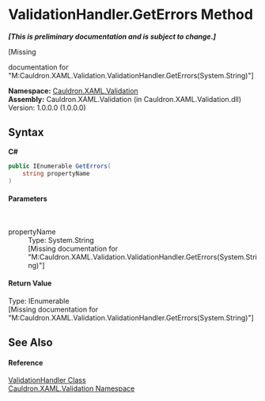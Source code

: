 # ValidationHandler.GetErrors Method 
 _**\[This is preliminary documentation and is subject to change.\]**_

\[Missing <summary> documentation for "M:Cauldron.XAML.Validation.ValidationHandler.GetErrors(System.String)"\]

**Namespace:**&nbsp;<a href="N_Cauldron_XAML_Validation">Cauldron.XAML.Validation</a><br />**Assembly:**&nbsp;Cauldron.XAML.Validation (in Cauldron.XAML.Validation.dll) Version: 1.0.0.0 (1.0.0.0)

## Syntax

**C#**<br />
``` C#
public IEnumerable GetErrors(
	string propertyName
)
```


#### Parameters
&nbsp;<dl><dt>propertyName</dt><dd>Type: System.String<br />\[Missing <param name="propertyName"/> documentation for "M:Cauldron.XAML.Validation.ValidationHandler.GetErrors(System.String)"\]</dd></dl>

#### Return Value
Type: IEnumerable<br />\[Missing <returns> documentation for "M:Cauldron.XAML.Validation.ValidationHandler.GetErrors(System.String)"\]

## See Also


#### Reference
<a href="T_Cauldron_XAML_Validation_ValidationHandler">ValidationHandler Class</a><br /><a href="N_Cauldron_XAML_Validation">Cauldron.XAML.Validation Namespace</a><br />